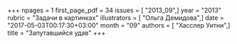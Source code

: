 +++
npages = 1
first_page_pdf = 34
issues = [ "2013_09",]
year = "2013"
rubric = "Задачи в картинках"
illustrators = [ "Ольга Демидова",]
date = "2017-05-03T00:17:30+03:00"
month = "09"
authors = [ "Хасслер Уитни",]
title = "Запутавшийся удав"
+++
